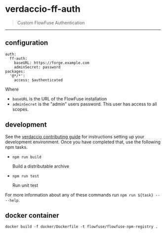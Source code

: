 # verdaccio-ff-auth

> Custom FlowFuse Authentication

---

## configuration

```
auth:
  ff-auth:
    baseURL: https://forge.example.com
    adminSecret: password
packages:
  '@*/*':
    access: $authenticated
```

Where

- `baseURL` is the URL of the FlowFuse installation
- `adminSecret` is the "admin" users password. This user has access to all scopes.

## development

See the [verdaccio contributing guide](https://github.com/verdaccio/verdaccio/blob/master/CONTRIBUTING.md) for instructions setting up your development environment.
Once you have completed that, use the following npm tasks.

- `npm run build`

  Build a distributable archive

- `npm run test`

  Run unit test

For more information about any of these commands run `npm run ${task} -- --help`.

## docker container

`docker build -f docker/Dockerfile -t flowfuse/flowfuse-npm-registry .`
